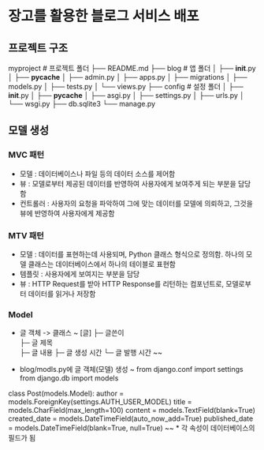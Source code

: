 # 장고를 활용한 블로그 서비스 배포

## 프로젝트 구조

myproject   # 프로젝트 폴더
    ├── README.md
    ├── blog    # 앱 폴더
    │   ├── __init__.py
    │   ├── __pycache__
    │   ├── admin.py
    │   ├── apps.py
    │   ├── migrations
    │   ├── models.py
    │   ├── tests.py
    │   └── views.py
    ├── config  # 설정 폴더
    │   ├── __init__.py
    │   ├── __pycache__
    │   ├── asgi.py
    │   ├── settings.py
    │   ├── urls.py
    │   └── wsgi.py
    ├── db.sqlite3
    └── manage.py

## 모델 생성

### MVC 패턴

* 모델 : 데이터베이스나 파일 등의 데이터 소스를 제어함
* 뷰 : 모델로부터 제공된 데이터를 반영하여 사용자에게 보여주게 되는 부분을 담당함
* 컨트롤러 : 사용자의 요청을 파악하여 그에 맞는 데이터를 모델에 의뢰하고, 그것을 뷰에 반영하여 사용자에게 제공함

### MTV 패턴

* 모델 : 데이터를 표현하는데 사용되며, Python 클래스 형식으로 정의함. 하나의 모델 클래스는 데이터베이스에서 하나의 테이블로 표현함
* 템플릿 : 사용자에게 보여지는 부분을 담당
* 뷰 : HTTP Request를 받아 HTTP Response를 리턴하는 컴포넌트로, 모델로부터 데이터를 읽거나 저장함

### Model

* 글 객체 -> 클래스
\~
[글]
 ├─ 글쓴이  
 ├─ 글 제목  
 ├─ 글 내용
 ├─ 글 생성 시간
 └─ 글 발행 시간
\~~

* blog/modls.py에 글 객체(모델) 생성
\~
from django.conf import settings
from django.db import models

class Post(models.Model):
    author = models.ForeignKey(settings.AUTH_USER_MODEL)
    title = models.CharField(max_length=100)
    content = models.TextField(blank=True)
    created_date = models.DateTimeField(auto_now_add=True)
    published_date = models.DateTimeField(blank=True, null=True)
\~~
    * 각 속성이 데이터베이스의 필드가 됨
